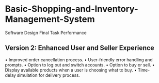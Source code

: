 # Basic-Shopping-and-Inventory-Management-System
Software Design Final Task Performance

## Version 2: Enhanced User and Seller Experience ##
•	Improved order cancellation process.
•	User-friendly error handling and prompts.
•	Option to log out and switch accounts.
•	Option to buy or sell.
•	Display available products when a user is choosing what to buy.
•	Time-delay simulation for delivery process.

